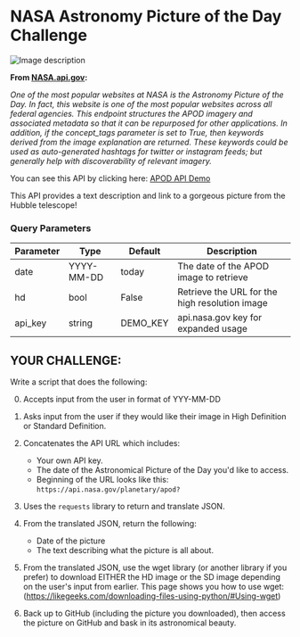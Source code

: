 # NASA Astronomy Picture of the Day Challenge

![Image description](https://upload.wikimedia.org/wikipedia/commons/thumb/e/e5/NASA_logo.svg/200px-NASA_logo.svg.png)

**From [NASA.api.gov](https://api.nasa.gov/):**

*One of the most popular websites at NASA is the Astronomy Picture of the Day. In fact, this website is one of the most popular websites across all federal agencies. This endpoint structures the APOD imagery and associated metadata so that it can be repurposed for other applications. In addition, if the concept_tags parameter is set to True, then keywords derived from the image explanation are returned. These keywords could be used as auto-generated hashtags for twitter or instagram feeds; but generally help with discoverability of relevant imagery.*

You can see this API by clicking here: [APOD API Demo](https://api.nasa.gov/planetary/apod?api_key=DEMO_KEY)

This API provides a text description and link to a gorgeous picture from the Hubble telescope!

### Query Parameters

|Parameter|Type|Default|Description|
|---|---|---|---|
|date|YYYY-MM-DD|today|The date of the APOD image to retrieve|
|hd|bool|False|Retrieve the URL for the high resolution image|
|api_key|string|DEMO_KEY|api.nasa.gov key for expanded usage|

## YOUR CHALLENGE:

Write a script that does the following:

0. Accepts input from the user in format of YYY-MM-DD

0. Asks input from the user if they would like their image in High Definition or Standard Definition.

0. Concatenates the API URL which includes:
    - Your own API key.
    - The date of the Astronomical Picture of the Day you'd like to access.
    - Beginning of the URL looks like this: `https://api.nasa.gov/planetary/apod?`
    
0. Uses the `requests` library to return and translate JSON.

0. From the translated JSON, return the following:
    - Date of the picture
    - The text describing what the picture is all about.
    
0. From the translated JSON, use the wget library (or another library if you prefer) to download EITHER the HD image or the SD image depending on the user's input from earlier. This page shows you how to use wget: (https://likegeeks.com/downloading-files-using-python/#Using-wget)

0. Back up to GitHub (including the picture you downloaded), then access the picture on GitHub and bask in its astronomical beauty.

